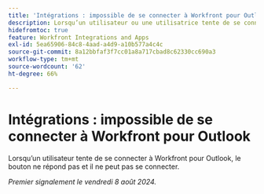 ```yaml
---
title: 'Intégrations : impossible de se connecter à Workfront pour Outlook'
description: Lorsqu’un utilisateur ou une utilisatrice tente de se connecter à Workfront pour Outlook, le bouton ne répond pas et la connexion est impossible.
hidefromtoc: true
feature: Workfront Integrations and Apps
exl-id: 5ea65906-84c8-4aad-a4d9-a10b577a4c4c
source-git-commit: 8a12bbfaf3f7cc01a8a717cbad8c62330cc690a3
workflow-type: tm+mt
source-wordcount: '62'
ht-degree: 66%

---
```


# Intégrations : impossible de se connecter à Workfront pour Outlook

<!--
>[!NOTE]
>
>This issue was resolved on October 21, 2024.
-->

Lorsqu’un utilisateur tente de se connecter à Workfront pour Outlook, le bouton ne répond pas et il ne peut pas se connecter.

_Premier signalement le vendredi 8 août 2024._
